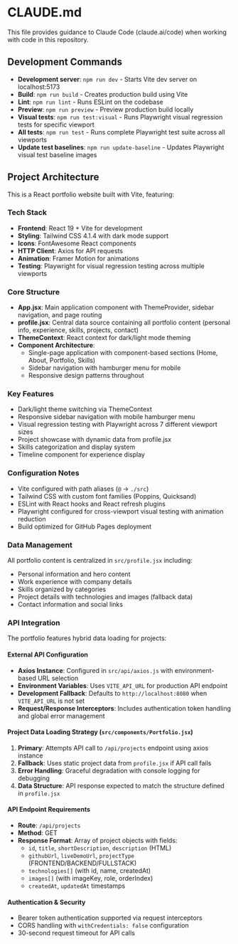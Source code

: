 # CLAUDE.md

This file provides guidance to Claude Code (claude.ai/code) when working with code in this repository.

## Development Commands

- **Development server**: `npm run dev` - Starts Vite dev server on localhost:5173
- **Build**: `npm run build` - Creates production build using Vite
- **Lint**: `npm run lint` - Runs ESLint on the codebase
- **Preview**: `npm run preview` - Preview production build locally
- **Visual tests**: `npm run test:visual` - Runs Playwright visual regression tests for specific viewport
- **All tests**: `npm run test` - Runs complete Playwright test suite across all viewports
- **Update test baselines**: `npm run update-baseline` - Updates Playwright visual test baseline images

## Project Architecture

This is a React portfolio website built with Vite, featuring:

### Tech Stack
- **Frontend**: React 19 + Vite for development
- **Styling**: Tailwind CSS 4.1.4 with dark mode support
- **Icons**: FontAwesome React components
- **HTTP Client**: Axios for API requests
- **Animation**: Framer Motion for animations
- **Testing**: Playwright for visual regression testing across multiple viewports

### Core Structure
- **App.jsx**: Main application component with ThemeProvider, sidebar navigation, and page routing
- **profile.jsx**: Central data source containing all portfolio content (personal info, experience, skills, projects, contact)
- **ThemeContext**: React context for dark/light mode theming
- **Component Architecture**: 
  - Single-page application with component-based sections (Home, About, Portfolio, Skills)
  - Sidebar navigation with hamburger menu for mobile
  - Responsive design patterns throughout

### Key Features
- Dark/light theme switching via ThemeContext
- Responsive sidebar navigation with mobile hamburger menu
- Visual regression testing with Playwright across 7 different viewport sizes
- Project showcase with dynamic data from profile.jsx
- Skills categorization and display system
- Timeline component for experience display

### Configuration Notes
- Vite configured with path aliases (`@` → `./src`)
- Tailwind CSS with custom font families (Poppins, Quicksand)
- ESLint with React hooks and React refresh plugins
- Playwright configured for cross-viewport visual testing with animation reduction
- Build optimized for GitHub Pages deployment

### Data Management
All portfolio content is centralized in `src/profile.jsx` including:
- Personal information and hero content
- Work experience with company details
- Skills organized by categories
- Project details with technologies and images (fallback data)
- Contact information and social links

### API Integration
The portfolio features hybrid data loading for projects:

#### External API Configuration
- **Axios Instance**: Configured in `src/api/axios.js` with environment-based URL selection
- **Environment Variables**: Uses `VITE_API_URL` for production API endpoint
- **Development Fallback**: Defaults to `http://localhost:8080` when `VITE_API_URL` is not set
- **Request/Response Interceptors**: Includes authentication token handling and global error management

#### Project Data Loading Strategy (`src/components/Portfolio.jsx`)
1. **Primary**: Attempts API call to `/api/projects` endpoint using axios instance
2. **Fallback**: Uses static project data from `profile.jsx` if API call fails
3. **Error Handling**: Graceful degradation with console logging for debugging
4. **Data Structure**: API response expected to match the structure defined in `profile.jsx`

#### API Endpoint Requirements
- **Route**: `/api/projects`
- **Method**: GET
- **Response Format**: Array of project objects with fields:
  - `id`, `title`, `shortDescription`, `description` (HTML)
  - `githubUrl`, `liveDemoUrl`, `projectType` (FRONTEND/BACKEND/FULLSTACK)
  - `technologies[]` (with id, name, createdAt)
  - `images[]` (with imageKey, role, orderIndex)
  - `createdAt`, `updatedAt` timestamps

#### Authentication & Security
- Bearer token authentication supported via request interceptors
- CORS handling with `withCredentials: false` configuration
- 30-second request timeout for API calls